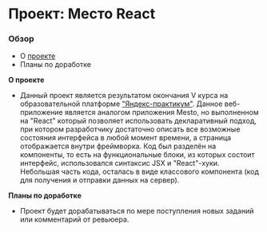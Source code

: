 # Проект: Место React

### Обзор

* О [проекте](https://archi-ufanet.github.io/mesto-react)
* Планы по доработке

**О проекте**

* Данный проект является результатом окончания V курса на образовательной платформе ["Яндекс-практикум"](https://practicum.yandex.ru/). Данное веб-приложение является аналогом приложения Mesto, но выполненном на "React" который позволяет использовать декларативный подход, при котором разработчику достаточно описать все возможные состояния интерфейса в любой момент времени, а страница отображается внутри фреймворка. Код был разделён на компоненты, то есть на функциональные блоки, из которых состоит интерфейс, использовался синтаксис JSX и "React"-хуки. Небольшая часть кода, осталась в виде классового компонента (код для получения и отправки данных на сервер). 

**Планы по доработке**

* Проект будет дорабатываться по мере поступления новых заданий или комментарий от ревьюера.